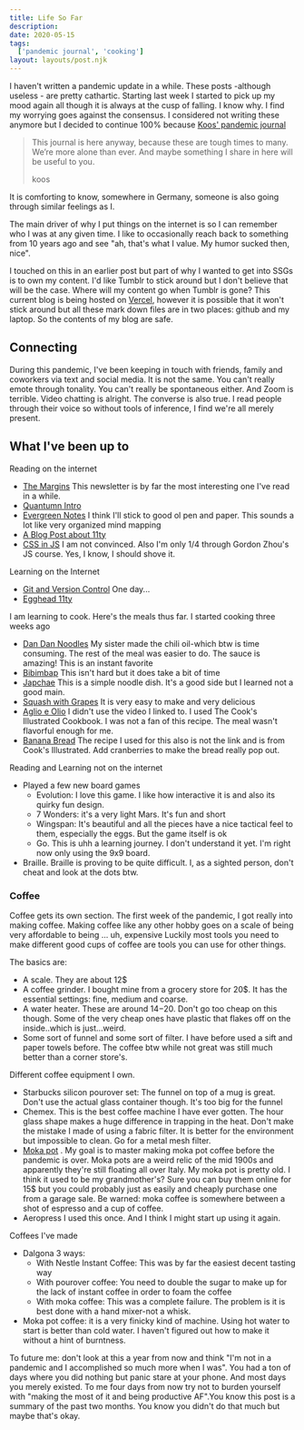 ```yaml
---
title: Life So Far
description: 
date: 2020-05-15
tags:
  ['pandemic journal', 'cooking']
layout: layouts/post.njk
---
```


I haven't written a pandemic update in a while. These posts -although useless - are pretty cathartic. Starting last week I started to pick up my mood again all though it is always at the cusp of falling. I know why. I find my worrying goes against the consensus. I considered not writing these anymore but I decided to continue 100% because [Koos' pandemic journal](https://www.kooslooijesteijn.net/journal-newest-first)

> This journal is here anyway, because these are tough times to many. We’re more alone than ever. And maybe something I share in here will be useful to you.
>
> koos

It is comforting to know, somewhere in Germany, someone is also going through similar feelings as I. 

The main driver of why I put things on the internet is so I can remember who I was at any given time. I like to occasionally reach back to something from 10 years ago and see "ah, that's what I value. My humor sucked then, nice". 

I touched on this in an earlier post but part of why I wanted to get into SSGs is to own my content. I'd like Tumblr to stick around but I don't believe that will be the case. Where will my content go when Tumblr is gone? This current blog is being hosted on [Vercel](https://vercel.com/), however it is possible that it won't stick around but all these mark down files are in two places: github and my laptop. So the contents of my blog are safe.

## Connecting

During this pandemic, I've been keeping in touch with friends, family and coworkers via text and social media. It is not the same. You can't really emote through tonality. You can't really be spontaneous either. And Zoom is terrible. Video chatting is alright. The converse is also true. I read people through their voice so without tools of inference, I find we're all merely present.

## What I've been up to

Reading on the internet

- [The Margins](https://themargins.substack.com/archive?sort=new) This newsletter is by far the most interesting one I've read in a while.
- [Quantumn Intro](https://quantum.country/)
- [Evergreen Notes](https://notes.andymatuschak.org/Evergreen_notes) I think I'll stick to good ol pen and paper. This sounds a lot like very organized mind mapping
- [A Blog Post about 11ty](https://martinschneider.me/articles/goodbye-sapper-hello-eleventy/) 
- [CSS in JS](https://mxstbr.com/thoughts/css-in-js) I am not convinced. Also I'm only 1/4 through Gordon Zhou's JS course. Yes, I know, I should shove it.

Learning on the Internet

- [Git and Version Control](https://www.atlassian.com/git/tutorials/syncing/git-push) One day...
- [Egghead 11ty](https://egghead.io/browse/frameworks/11ty) 

I am learning to cook. Here's the meals thus far. I started cooking three weeks ago

- [Dan Dan Noodles]([https://www.reddit.com/r/Cooking/comments/6y7dkr/recipe_how_to_make_sichuan_dan_dan_noodles_%E6%8B%85%E6%8B%85%E9%9D%A2/](https://www.reddit.com/r/Cooking/comments/6y7dkr/recipe_how_to_make_sichuan_dan_dan_noodles_担担面/)) My sister made the chili oil-which btw is time consuming. The rest of the meal was easier to do. The sauce is amazing! This is an instant favorite
- [Bibimbap](https://www.youtube.com/watch?v=6QQ67F8y2b8&t=253s) This isn't hard but it does take a bit of time
- [Japchae](https://www.youtube.com/watch?v=i1djfV9uigc&t=701s) This is a simple noodle dish. It's a good side but I learned not a good main.
- [Squash with Grapes](https://www.food.com/recipe/roasted-butternut-squash-red-grapes-and-sage-147381) It is very easy to make and very delicious
- [Aglio e Olio](https://www.youtube.com/watch?v=bJUiWdM__Qw) I didn't use the video I linked to. I used The Cook's Illustrated Cookbook. I was not a fan of this recipe. The meal wasn't flavorful enough for me.
- [Banana Bread](https://www.food.com/recipe/best-banana-bread-2886) The recipe I used for this also is not the link and is from Cook's Illustrated.  Add cranberries to make the bread really pop out.

Reading and Learning not on the internet

- Played a few new board games
  - Evolution: I love this game. I like how interactive it is and also its quirky fun design. 
  - 7 Wonders: it's a very light Mars. It's fun and short
  - Wingspan: It's beautiful and all the pieces have a nice tactical feel to them, especially the eggs. But the game itself is ok
  - Go. This is uhh a learning journey. I don't understand it yet. I'm right now only using the 9x9 board.
- Braille. Braille is proving to be quite difficult. I, as a sighted person, don't cheat and look at the dots btw. 

### Coffee

Coffee gets its own section. The first week of the pandemic, I got really into making coffee. Making coffee like any other hobby goes on a scale of  being very affordable to being ... uh, expensive  Luckily most tools you need to make different good cups of coffee are tools you can use for other things.

The basics are:

- A scale. They are about 12$
- A coffee grinder. I bought mine from a grocery store for 20$. It has the essential settings: fine, medium and coarse. 
- A water heater. These are around 14$-20$. Don't go too cheap on this though. Some of the very cheap ones have plastic that flakes off on the inside..which is just...weird.
- Some sort of funnel and some sort of filter. I have before used a sift and paper towels before. The coffee btw while not great was still much better than a corner store's.

Different coffee equipment I own.

- Starbucks silicon pourover set: The funnel on top of a mug is great. Don't use the actual glass container though. It's too big for the funnel
- Chemex. This is the best coffee machine I have ever gotten. The hour glass shape makes a huge difference in trapping in the heat. Don't make the mistake I made of using a fabric filter. It is better for the environment but impossible to clean. Go for a metal mesh filter.
- [Moka pot](https://www.bedbathandbeyond.com/store/product/bialetti-moka-express-reg-6-cup-model-6800-stovetop-espresso-maker/1010182115?skuId=10182115&mcid=PS_googlepla) . My goal is to master making moka pot coffee before the pandemic is over. Moka pots are a weird relic of the mid 1900s and apparently they're still floating all over Italy. My moka pot is pretty old. I think it used to be my grandmother's? Sure you can buy them online for 15$ but you could probably just as easily and cheaply purchase one from a garage sale. Be warned: moka coffee is somewhere between a shot of espresso and a cup of coffee.
- Aeropress I used this once. And I think I might start up using it again. 

Coffees I've made

- Dalgona 3 ways:
  - With Nestle Instant Coffee: This was by far the easiest decent tasting way
  - With pourover coffee: You need to double the sugar to make up for the lack of instant coffee in order to foam the coffee
  - With moka coffee: This was a complete failure. The problem is it is best done with a hand mixer-not a whisk.
- Moka pot coffee: it is a very finicky kind of machine. Using hot water to start is better than cold water. I haven't figured out how to make it  without a hint of burntness. 

To future me: don't look at this a year from now and think "I'm not in a pandemic and I accomplished so much more when I was". You had a ton of days where you did nothing but panic stare at your phone. And most days you merely existed. To me four days from now try not to burden yourself with "making the most of it and being productive AF".You know this post is a summary of the past two months. You know you didn't do that much but maybe that's okay. 

